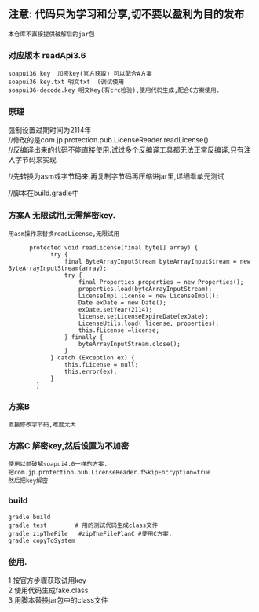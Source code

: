 ##  注意: 代码只为学习和分享,切不要以盈利为目的发布
    本仓库不直接提供破解后的jar包

### 对应版本 readApi3.6
    soapui36.key  加密key(官方获取) 可以配合A方案
    soapui36.key.txt 明文txt  (调试使用
    soapui36-decode.key 明文Key(有crc检验),使用代码生成,配合C方案使用.

### 原理
  强制设置过期时间为2114年  
  //修改的是com.jp.protection.pub.LicenseReader.readLicense()  
  //反编译出来的代码不能直接使用.试过多个反编译工具都无法正常反编译,只有注入字节码来实现  

  //先转换为asm或字节码来,再复制字节码再压缩进jar里,详细看单元测试

  //脚本在build.gradle中

### 方案A 无限试用,无需解密key.
    用asm操作来替换readLicense,无限试用
``` 
      protected void readLicense(final byte[] array) {
            try {
                final ByteArrayInputStream byteArrayInputStream = new ByteArrayInputStream(array);
                try {
                    final Properties properties = new Properties();
                    properties.load(byteArrayInputStream);
                    LicenseImpl license = new LicenseImpl();
                    Date exDate = new Date();
                    exDate.setYear(2114);
                    license.setLicenseExpireDate(exDate);
                    LicenseUtils.load( license, properties);
                    this.fLicense =license;
                } finally {
                    byteArrayInputStream.close();
                }
            } catch (Exception ex) {
                this.fLicense = null;
                this.error(ex);
            }
        }
```

### 方案B 
    直接修改字节码,难度太大

### 方案C 解密key,然后设置为不加密
    使用以前破解soapui4.0一样的方案.  
    把com.jp.protection.pub.LicenseReader.fSkipEncryption=true
    然后把key解密


### build
    gradle build
    gradle test        # 用的测试代码生成class文件
    gradle zipTheFile   #zipTheFilePlanC #使用C方案.
    gradle copyToSystem

### 使用.
  1 按官方步骤获取试用key  
  2 使用代码生成fake.class  
  3 用脚本替换jar包中的class文件